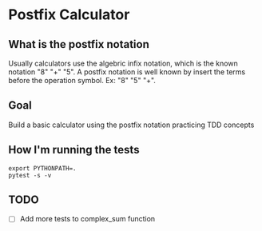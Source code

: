 # Postfix Calculator

## What is the postfix notation

Usually calculators use the  algebric infix notation, which is the known notation "8" "+" "5". A postfix notation is well known by insert the terms before the operation symbol. Ex: "8" "5" "+".

## Goal

Build a basic calculator using the postfix notation practicing TDD concepts


## How I'm running the tests
```
export PYTHONPATH=.
pytest -s -v
```
## TODO

- [ ] Add more tests to complex_sum function 
